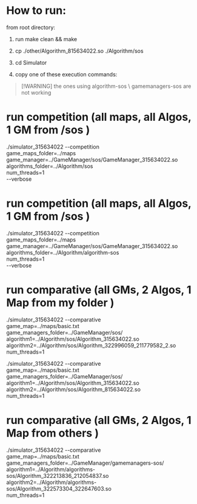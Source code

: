 # How to run:
from root directory:
1. run make clean && make
2. cp ./other/Algorithm_815634022.so ./Algorithm/sos
3. cd Simulator

4. copy one of these execution commands: 
> [!WARNING] the ones using algorithm-sos \ gamemanagers-sos  are not working

# run competition (all maps, all Algos, 1 GM from /sos )
  ./simulator_315634022 --competition \
  game_maps_folder=../maps \
  game_manager=../GameManager/sos/GameManager_315634022.so \
  algorithms_folder=../Algorithm/sos \
  num_threads=1 \
  --verbose

# run competition (all maps, all Algos, 1 GM from /sos )
  ./simulator_315634022 --competition \
  game_maps_folder=../maps \
  game_manager=../GameManager/sos/GameManager_315634022.so \
  algorithms_folder=../Algorithm/algorithm-sos \
  num_threads=1 \
  --verbose


# run comparative (all GMs, 2 Algos, 1 Map from my folder )
./simulator_315634022 --comparative \
  game_map=../maps/basic.txt \
  game_managers_folder=../GameManager/sos/ \
  algorithm1=../Algorithm/sos/Algorithm_315634022.so \
  algorithm2=../Algorithm/sos/Algorithm_322996059_211779582_2.so \
  num_threads=1


  ./simulator_315634022 --comparative \
  game_map=../maps/basic.txt \
  game_managers_folder=../GameManager/sos/ \
  algorithm1=../Algorithm/sos/Algorithm_315634022.so \
  algorithm2=../Algorithm/sos/Algorithm_815634022.so \
  num_threads=1

# run comparative (all GMs, 2 Algos, 1 Map from others )
./simulator_315634022 --comparative \
  game_map=../maps/basic.txt \
  game_managers_folder=../GameManager/gamemanagers-sos/ \
  algorithm1=../Algorithm/algorithms-sos/Algorithm_322213836_212054837.so \
  algorithm2=../Algorithm/algorithms-sos/Algorithm_322573304_322647603.so \
  num_threads=1

